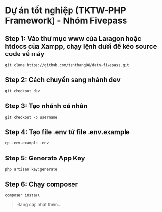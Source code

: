 # Dự án tốt nghiệp (TKTW-PHP Framework) - Nhóm Fivepass
## Step 1: Vào thư mục www của Laragon hoặc htdocs của Xampp, chạy lệnh dưới để kéo source code về máy
```
git clone https://github.com/tanthang88/datn-fivepass.git
```
## Step 2: Cách chuyển sang nhánh dev
```
git checkout dev
```

## Step 3: Tạo nhánh cá nhân
```
git checkout -b username
```
## Step 4: Tạo file .env từ file .env.example
```
cp .env.example .env
```
## Step 5: Generate App Key
```
php artisan key:generate
```
## Step 6: Chạy composer
```
composer install
```
> Đang cập nhật thêm...
